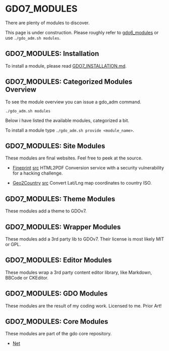 # GDO7_MODULES

There are plenty of modules to discover.

This page is under construction.
Please roughly refer to
[gdo6_modules]()
or use `./gdo_adm.sh modules`.


## GDO7_MODULES: Installation

To install a module, please read [GDO7_INSTALLATION.md](GDO7_INSTALLATION.md#gdov7-installation-of-a-module).


## GDO7_MODULES: Categorized Modules Overview

To see the module overview you can issue a gdo_adm command.

    ./gdo_adm.sh modules
    
Below i have listed the available modules, categorized a bit.

To install a module type `./gdo_adm.sh provide <module_name>`.

    
## GDO7_MODULES: Site Modules

These modules are final websites. Feel free to peek at the source.

- [Fineprint](https://fineprint.phpgdo.com) [src](https://github.com/gizmore/phpgdo-fineprint) HTML2PDF Conversion service with a security vulnerability for a hacking challenge.

- [Geo2Country](https://geo2country.phpgdo.com) [src](https://github.com/gizmore/phpgdo-geo2country) Convert Lat/Lng map coordinates to country ISO.


## GDO7_MODULES: Theme Modules

These modules add a theme to GDOv7.


## GDO7_MODULES: Wrapper Modules

These modules add a 3rd party lib to GDOv7. Their license is most likely MIT or GPL.


## GDO7_MODULES: Editor Modules

These modules wrap a 3rd party content editor library, like Markdown, BBCode or CKEditor.


## GDO7_MODULES: GDO Modules

These modules are the result of my coding work. Licensed to me. Prior Art!


## GDO7_MODULES: Core Modules

These modules are part of the gdo core repository.

 - [Net](../GDO/Net)
 
